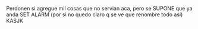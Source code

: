 Perdonen si agregue mil cosas que no servian aca, pero se SUPONE que ya anda SET ALARM (por si no quedo claro q se ve que renombre todo asi) KASJK
